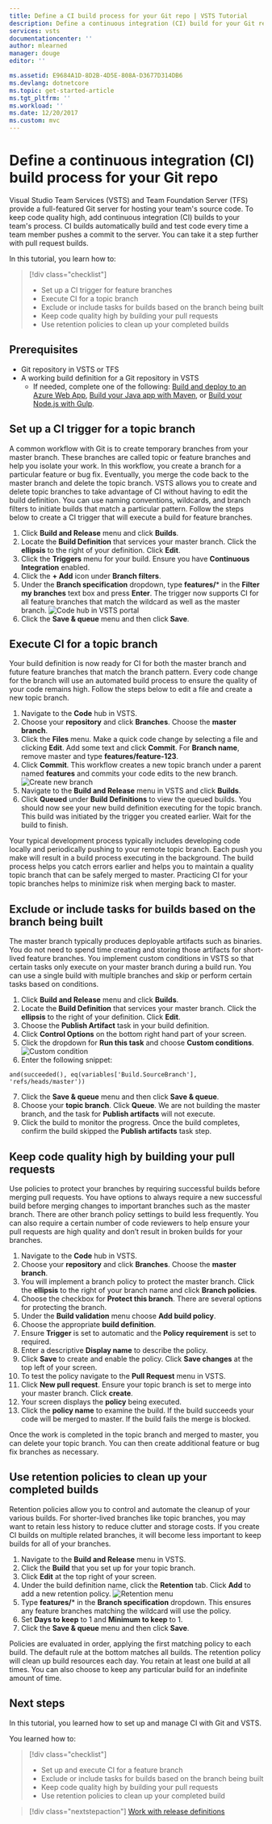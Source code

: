 ```yaml
---
title: Define a CI build process for your Git repo | VSTS Tutorial
description: Define a continuous integration (CI) build for your Git repo using VSTS
services: vsts
documentationcenter: ''
author: mlearned
manager: douge
editor: ''

ms.assetid: E9684A1D-8D2B-4D5E-808A-D3677D314DB6
ms.devlang: dotnetcore
ms.topic: get-started-article
ms.tgt_pltfrm: ''
ms.workload: ''
ms.date: 12/20/2017
ms.custom: mvc
---
```


# Define a continuous integration (CI) build process for your Git repo

Visual Studio Team Services (VSTS) and Team Foundation Server (TFS) provide a full-featured Git server for hosting your team's source code. To keep code quality high, add continuous integration (CI) builds to your team's process. CI builds automatically build and test code every time a team member pushes a commit to the server. You can take it a step further with pull request builds.

In this tutorial, you learn how to:

> [!div class="checklist"]
> * Set up a CI trigger for feature branches
> * Execute CI for a topic branch
> * Exclude or include tasks for builds based on the branch being built
> * Keep code quality high by building your pull requests
> * Use retention policies to clean up your completed builds

## Prerequisites
* Git repository in VSTS or TFS
* A working build definition for a Git repository in VSTS
	* If needed, complete one of the following:  [Build and deploy to an Azure Web App](../../build-release/apps/cd/azure/aspnet-core-to-azure-webapp.md), [Build your Java app with Maven](../../build-release/apps/java/build-maven.md), or [Build your Node.js with Gulp](../../build-release/apps/nodejs/build-gulp.md).

## Set up a CI trigger for a topic branch

A common workflow with Git is to create temporary branches from your master branch.  These branches are called topic or feature branches and help you isolate your work.  In this workflow, you create a branch for a particular feature or bug fix.  Eventually, you merge the code back to the master branch and delete the topic branch.  VSTS allows you to create and delete topic branches to take advantage of CI without having to edit the build definition.  You can use naming conventions, wildcards, and branch filters to initiate builds that match a particular pattern.  Follow the steps below to create a CI trigger that will execute a build for feature branches.

1. Click **Build and Release** menu and click **Builds**.
2. Locate the **Build Definition** that services your master branch.  Click the **ellipsis** to the right of your definition.  Click **Edit**.
3. Click the **Triggers** menu for your build.  Ensure you have **Continuous Integration** enabled.
4.  Click the **+ Add** icon under **Branch filters**.
5.  Under the **Branch specification** dropdown, type **features/*** in the **Filter my branches** text box and press **Enter**. The trigger now supports CI for all feature branches that match the wildcard as well as the master branch.
    ![Code hub in VSTS portal](_img/ci-build-git/triggerwildcard.png)
6.  Click the **Save & queue** menu and then click **Save**.

##  Execute CI for a topic branch

Your build definition is now ready for CI for both the master branch and future feature branches that match the branch pattern.  Every code change for the branch will use an automated build process to ensure the quality of your code remains high.  Follow the steps below to edit a file and create a new topic branch. 

1.  Navigate to the **Code** hub in VSTS.
2.  Choose your **repository** and click **Branches**.  Choose the **master branch**.
3.  Click the **Files** menu.  Make a quick code change by selecting a file and clicking **Edit**.  Add some text and click **Commit**.  For **Branch name**, remove master and type **features/feature-123**.
4.  Click **Commit**. This workflow creates a new topic branch under a parent named **features** and commits your code edits to the new branch.    
     ![Create new branch](_img/ci-build-git/createnewbranch.png)
5.  Navigate to the **Build and Release** menu in VSTS and click **Builds**.
6.  Click **Queued** under **Build Definitions** to view the queued builds.  You should now see your new build definition executing for the topic branch.  This build was initiated by the trigger you created earlier.  Wait for the build to finish.

Your typical development process typically includes developing code locally and periodically pushing to your remote topic branch.  Each push you make will result in a build process executing in the background.  The build process helps you catch errors earlier and helps you to maintain a quality topic branch that can be safely merged to master.  Practicing CI for your topic branches helps to minimize risk when merging back to master.

## Exclude or include tasks for builds based on the branch being built

The master branch typically produces deployable artifacts such as binaries.  You do not need to spend time creating and storing those artifacts for short-lived feature branches.  You implement custom conditions in VSTS so that certain tasks only execute on your master branch during a build run.  You can use a single build with multiple branches and skip or perform certain tasks based on conditions. 

1. Click **Build and Release** menu and click **Builds**.
2. Locate the **Build Definition** that services your master branch.  Click the **ellipsis** to the right of your definition.  Click **Edit**.    
3. Choose the **Publish Artifact** task in your build definition.
4. Click **Control Options** on the bottom right hand part of your screen.
5. Click the dropdown for **Run this task** and choose **Custom conditions**.
    ![Custom condition](_img/ci-build-git/customconditions.png)
6. Enter the following snippet:
```
and(succeeded(), eq(variables['Build.SourceBranch'], 'refs/heads/master'))
```
7.  Click the **Save & queue** menu and then click **Save & queue**. 
8.  Choose your **topic branch**.  Click **Queue**.  We are not building the master branch, and the task for **Publish artifacts** will not execute.
9.  Click the build to monitor the progress.  Once the build completes, confirm the build skipped the **Publish artifacts** task step.
     

## Keep code quality high by building your pull requests

Use policies to protect your branches by requiring successful builds before merging pull requests.  You have options to always require a new successful build before merging changes to important branches such as the master branch.  There are other branch policy settings to build less frequently.  You can also require a certain number of code reviewers to help ensure your pull requests are high quality and don’t result in broken builds for your branches.

1.  Navigate to the **Code** hub in VSTS.
2.  Choose your **repository** and click **Branches**.  Choose the **master branch**.
3. You will implement a branch policy to protect the master branch.  Click the **ellipsis** to the right of your branch name and click **Branch policies**.    
4.  Choose the checkbox for **Protect this branch**.  There are several options for protecting the branch.    
5.  Under the **Build validation** menu choose **Add build policy**.
6.  Choose the appropriate **build definition**.
7.  Ensure **Trigger** is set to automatic and the **Policy requirement** is set to required.
8.  Enter a descriptive **Display name** to describe the policy.  
9.  Click **Save** to create and enable the policy.  Click **Save changes** at the top left of your screen.
10.  To test the policy navigate to the **Pull Request** menu in VSTS.
11. Click **New pull request**.  Ensure your topic branch is set to merge into your master branch.  Click **create**.
12. Your screen displays the **policy** being executed.  
13.  Click the **policy name** to examine the build.  If the build succeeds your code will be merged to master.  If the build fails the merge is blocked.

Once the work is completed in the topic branch and merged to master, you can delete your topic branch.  You can then create additional feature or bug fix branches as necessary.

## Use retention policies to clean up your completed builds

Retention policies allow you to control and automate the cleanup of your various builds.  For shorter-lived branches like topic branches, you may want to retain less history to reduce clutter and storage costs.  If you create CI builds on multiple related branches, it will become less important to keep builds for all of your branches.  

1.  Navigate to the **Build and Release** menu in VSTS.
2.  Click the **Build** that you set up for your topic branch.
3.  Click **Edit** at the top right of your screen.
4.  Under the build definition name, click the **Retention** tab.  Click **Add** to add a new retention policy.
    ![Retention menu](_img/ci-build-git/retentionpolicy.png)
5.  Type **features/*** in the **Branch specification** dropdown.  This ensures any feature branches matching the wildcard will use the policy.
6.  Set **Days to keep** to 1 and **Minimum to keep** to 1.
7.  Click the **Save & queue** menu and then click **Save**.  

Policies are evaluated in order, applying the first matching policy to each build. The default rule at the bottom matches all builds.  The retention policy will clean up build resources each day.  You retain at least one build at all times.  You can also choose to keep any particular build for an indefinite amount of time.

## Next steps

In this tutorial, you learned how to set up and manage CI with Git and VSTS.

You learned how to:

> [!div class="checklist"]
> * Set up and execute CI for a feature branch
> * Exclude or include tasks for builds based on the branch being built
> * Keep code quality high by building your pull requests
> * Use retention policies to clean up your completed build

> [!div class="nextstepaction"]
> [Work with release definitions](./work-with-release-definitions.md)
